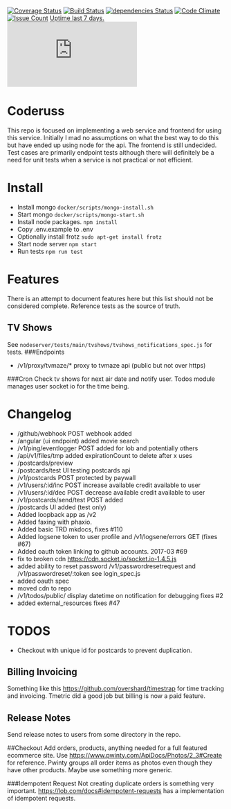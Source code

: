 [![Coverage Status](https://coveralls.io/repos/github/russjohnson09/coderuss/badge.svg?branch=master)](https://coveralls.io/github/russjohnson09/coderuss?branch=master)
[![Build Status](https://secure.travis-ci.org/russjohnson09/coderuss.png?branch=master)](https://travis-ci.org/russjohnson09/coderuss)
[![dependencies Status](https://david-dm.org/russjohnson09/coderuss/status.svg)](https://david-dm.org/russjohnson09/coderuss)
[![Code Climate](https://codeclimate.com/github/russjohnson09/coderuss/badges/gpa.svg)](https://codeclimate.com/github/russjohnson09/coderuss)
[![Issue Count](https://codeclimate.com/github/russjohnson09/coderuss/badges/issue_count.svg)](https://codeclimate.com/github/russjohnson09/coderuss)
[Uptime last 7 days.](https://coderuss.herokuapp.com ) [![Statuscake Uptime Monitoring](https://app.statuscake.com/button/index.php?Track=BVzY2dDKip&Days=7&Design=6)](https://codeclimate.com/github/russjohnson09/coderuss)

# Coderuss
This repo is focused on implementing a web service and frontend
for using this service. Initially I mad no assumptions on what
the best way to do this but have ended up using node for
the api. The frontend is still undecided. Test cases are primarily
endpoint tests although there will definitely be a need for
unit tests when a service is not practical or not efficient.

# Install
* Install mongo ```docker/scripts/mongo-install.sh```
* Start mongo ```docker/scripts/mongo-start.sh```
* Install node packages. ```npm install```
* Copy .env.example to .env
* Optionally install frotz ```sudo apt-get install frotz```
* Start node server ```npm start```
* Run tests ```npm run test```

# Features
There is an attempt to document features here but this list should not be considered
complete. Reference tests as the source of truth.

## TV Shows
See ```nodeserver/tests/main/tvshows/tvshows_notifications_spec.js``` for tests.
###Endpoints
* /v1/proxy/tvmaze/* proxy to tvmaze api (public but not over https)

###Cron
Check tv shows for next air date and notify user. Todos module manages user
socket io for the time being.


# Changelog
* /github/webhook POST webhook added
* /angular (ui endpoint) added movie search
* /v1/ping/eventlogger POST added for lob and potentially others
* /api/v1/files/tmp added expirationCount to delete after x uses 
* /postcards/preview
* /postcards/test UI testing postcards api
* /v1/postcards POST protected by paywall
* /v1/users/:id/inc POST increase available credit available to user
* /v1/users/:id/dec POST decrease available credit available to user
* /v1/postcards/send/test POST added
* /postcards UI added (test only)
* Added loopback app as /v2
* Added faxing with phaxio.
* Added basic TRD mkdocs, fixes #110
* Added logsene token to user profile and /v1/logsene/errors GET (fixes #67)
* Added oauth token linking to github accounts. 2017-03 #69
* fix to broken cdn https://cdn.socket.io/socket.io-1.4.5.js
* added ability to reset password /v1/passwordresetrequest and /v1/passwordreset/:token see login_spec.js
* added oauth spec
* moved cdn to repo
* /v1/todos/public/ display datetime on notification for debugging fixes #2
* added external_resources fixes #47

# TODOS
* Checkout with unique id for postcards to prevent duplication.

## Billing Invoicing
Something like this https://github.com/overshard/timestrap for time tracking
and invoicing. Tmetric did a good job but billing is now a paid feature.

## Release Notes
Send release notes to users from some directory in the repo.

##Checkout
Add orders, products, anything needed for a full featured ecommerce site. Use https://www.pwinty.com/ApiDocs/Photos/2_3#Create
for reference. Pwinty groups all order items as photos even though they have other products.
Maybe use something more generic. 

###Idempotent Request
Not creating duplicate orders is something very important. https://lob.com/docs#idempotent-requests 
has a implementation of idempotent requests.



